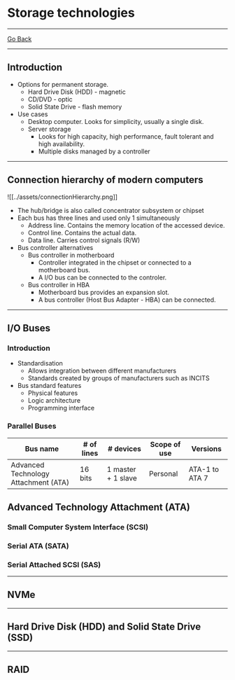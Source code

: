 # Storage technologies
---
[Go Back](UNIOVI/3S2_IntSys/README.md)

---
## Introduction
- Options for permanent storage.
	- Hard Drive Disk (HDD) - magnetic
	- CD/DVD - optic
	- Solid State Drive - flash memory
- Use cases
	- Desktop computer. Looks for simplicity, usually a single disk.
	- Server storage
		- Looks for high capacity, high performance, fault tolerant and high availability.
		- Multiple disks managed by a controller
---
## Connection hierarchy of modern computers
![[../assets/connectionHierarchy.png]]
- The hub/bridge is also called concentrator subsystem or chipset
- Each bus has three lines and used only 1 simultaneously
	- Address line. Contains the memory location of the accessed device.
	- Control line. Contains the actual data.
	- Data line. Carries control signals (R/W)
- Bus controller alternatives
	- Bus controller in motherboard
		- Controller integrated in the chipset or connected to a motherboard bus.
		- A I/O bus can be connected to the controler.
	- Bus controller in HBA
		- Motherboard bus provides an expansion slot.
		- A bus controller (Host Bus Adapter - HBA) can be connected.
---
## I/O Buses
### Introduction
- Standardisation
	- Allows integration between different manufacturers
	- Standards created by groups of manufacturers such as INCITS
- Bus standard features
	- Physical features
	- Logic architecture
	- Programming interface
### Parallel Buses

| Bus name                             | # of lines | # devices          | Scope of use | Versions       |
| ------------------------------------ | ---------- | ------------------ | ------------ | -------------- |
| Advanced Technology Attachment (ATA) | 16 bits    | 1 master + 1 slave | Personal     | ATA-1 to ATA 7 |

Advanced Technology Attachment (ATA)
- 

### Small Computer System Interface (SCSI)

### Serial ATA (SATA)

### Serial Attached SCSI (SAS)

---
## NVMe

---
## Hard Drive Disk (HDD) and Solid State Drive (SSD)

---
## RAID